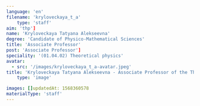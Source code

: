 ```yaml
---
language: 'en'
filename: 'kryloveckaya_t_a'
    type: 'staff'
aim: 'thp']
name: 'Kryloveckaya Tatyana Alekseevna'
degree: 'Candidate of Physico-Mathematical Sciences'
title: 'Associate Professor'
post: 'Associate Professor']
speciality: '(01.04.02) Theoretical physics'
avatar:
  - src: '/images/kryloveckaya_t_a-avatar.jpeg'
title: 'Kryloveckaya Tatyana Alekseevna - Associate Professor of the Theoretical physics Department'
    type: 'image'

images: []updatedAt: 1568360578
materialType: 'staff'
---
```


